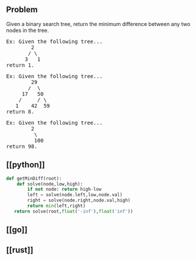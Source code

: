 ## Problem

Given a binary search tree, return the minimum difference between any two nodes in the tree.

<pre>
Ex: Given the following tree...
        2
       / \
      3   1
return 1.
</pre>

<pre>
Ex: Given the following tree...
        29
       /  \
     17   50
    /     / \
   1    42  59
return 8.
</pre>

<pre>
Ex: Given the following tree...
        2
         \
         100
return 98.
</pre>

## [[python]]

```python
def getMinDiff(root):
    def solve(node,low,high):
        if not node: return high-low
        left = solve(node.left,low,node.val)
        right = solve(node.right,node.val,high)
        return min(left,right)
   return solve(root,float('-inf'),float('inf'))

```

## [[go]]

## [[rust]]

